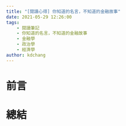 ```yaml
---
title: "[閱讀心得] 你知道的名言，不知道的金融故事"
date: 2021-05-29 12:26:00
tags:
    - 閱讀筆記
    - 你知道的名言，不知道的金融故事
    - 金融學
    - 政治學
    - 經濟學
author: kdchang
---
```


# 前言


# 總結

